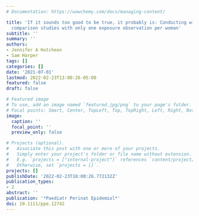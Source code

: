 ```yaml
---
# Documentation: https://wowchemy.com/docs/managing-content/

title: 'If it sounds too good to be true, it probably is: Conducting within-woman
  comparison studies with only one exposure observation per woman'
subtitle: ''
summary: ''
authors:
- Jennifer A Hutcheon
- Sam Harper
tags: []
categories: []
date: '2021-07-01'
lastmod: 2022-02-23T13:00:26-05:00
featured: false
draft: false

# Featured image
# To use, add an image named `featured.jpg/png` to your page's folder.
# Focal points: Smart, Center, TopLeft, Top, TopRight, Left, Right, BottomLeft, Bottom, BottomRight.
image:
  caption: ''
  focal_point: ''
  preview_only: false

# Projects (optional).
#   Associate this post with one or more of your projects.
#   Simply enter your project's folder or file name without extension.
#   E.g. `projects = ["internal-project"]` references `content/project/deep-learning/index.md`.
#   Otherwise, set `projects = []`.
projects: []
publishDate: '2022-02-23T18:00:26.772132Z'
publication_types:
- 2
abstract: ''
publication: '*Paediatr Perinat Epidemiol*'
doi: 10.1111/ppe.12742
---
```

